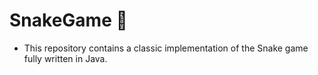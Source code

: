 # SnakeGame 🐍

* This repository contains a classic implementation of the Snake game fully written in Java.
